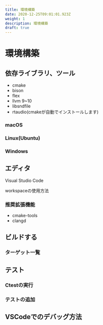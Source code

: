 ```yaml
---
title: 環境構築
date: 2020-12-25T09:01:01.923Z
weight: 1
description: 環境構築
draft: true
---
```

# 環境構築

## 依存ライブラリ、ツール

* cmake
* bison
* flex
* llvm 9~10
* libsndfile
* rtaudio(cmakeが自動でインストールします)

### macOS

### Linux(Ubuntu)

### Windows

## エディタ

Visual Studio Code

workspaceの使用方法

### 推奨拡張機能

* cmake-tools
* clangd

## ビルドする

### ターゲット一覧

## テスト

### Ctestの実行

### テストの追加

## VSCodeでのデバッグ方法